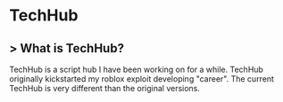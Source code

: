 # TechHub 

## > What is TechHub?

  TechHub is a script hub I have been working on for a while. 
  TechHub originally kickstarted my roblox exploit developing "career". 
  The current TechHub is very different than the original versions.
